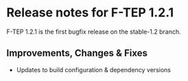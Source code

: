 # Release notes for F-TEP 1.2.1

F-TEP 1.2.1 is the first bugfix release on the stable-1.2 branch.

## Improvements, Changes &amp; Fixes

* Updates to build configuration &amp; dependency versions

